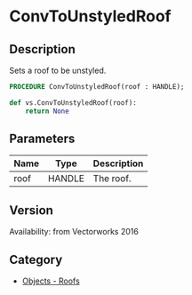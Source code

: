 # ConvToUnstyledRoof

## Description
Sets a roof to be unstyled.

```pascal
PROCEDURE ConvToUnstyledRoof(roof : HANDLE);
```

```python
def vs.ConvToUnstyledRoof(roof):
    return None
```

## Parameters
|Name|Type|Description|
|---|---|---|
|roof|HANDLE|The roof.|

## Version
Availability: from Vectorworks 2016

## Category
* [Objects - Roofs](../Categories/Objects%20-%20Roofs.md)
